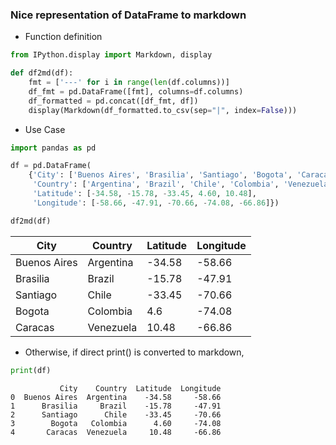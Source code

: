 ### Nice representation of DataFrame to markdown
* Function definition


```python
from IPython.display import Markdown, display

def df2md(df):    
    fmt = ['---' for i in range(len(df.columns))]
    df_fmt = pd.DataFrame([fmt], columns=df.columns)
    df_formatted = pd.concat([df_fmt, df])
    display(Markdown(df_formatted.to_csv(sep="|", index=False)))
```

* Use Case


```python
import pandas as pd

df = pd.DataFrame(
    {'City': ['Buenos Aires', 'Brasilia', 'Santiago', 'Bogota', 'Caracas'],
     'Country': ['Argentina', 'Brazil', 'Chile', 'Colombia', 'Venezuela'],
     'Latitude': [-34.58, -15.78, -33.45, 4.60, 10.48],
     'Longitude': [-58.66, -47.91, -70.66, -74.08, -66.86]})
```


```python
df2md(df)
```


City|Country|Latitude|Longitude
---|---|---|---
Buenos Aires|Argentina|-34.58|-58.66
Brasilia|Brazil|-15.78|-47.91
Santiago|Chile|-33.45|-70.66
Bogota|Colombia|4.6|-74.08
Caracas|Venezuela|10.48|-66.86



* Otherwise, if direct print() is converted to markdown,


```python
print(df)
```

               City    Country  Latitude  Longitude
    0  Buenos Aires  Argentina    -34.58     -58.66
    1      Brasilia     Brazil    -15.78     -47.91
    2      Santiago      Chile    -33.45     -70.66
    3        Bogota   Colombia      4.60     -74.08
    4       Caracas  Venezuela     10.48     -66.86
    
